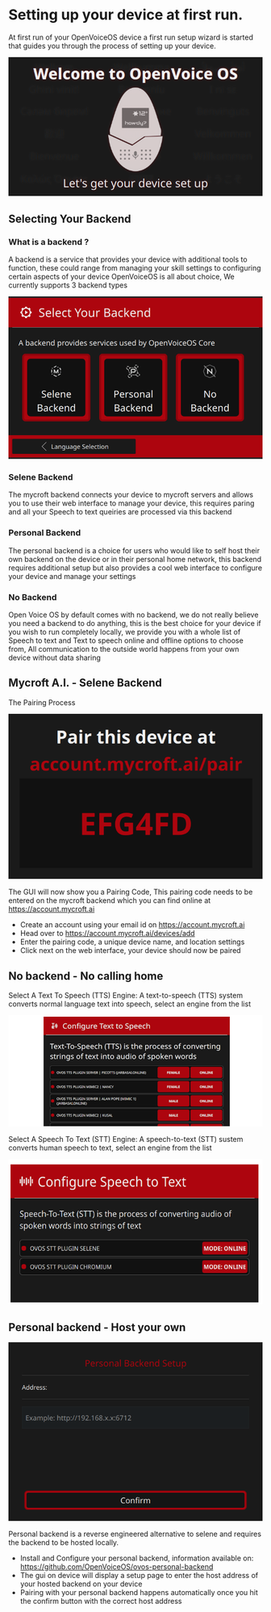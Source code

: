 # Setting up your device at first run.

At first run of your OpenVoiceOS device a first run setup wizard is started that guides you through the process of setting up your device.

![Welcome Screen](https://github.com/OpenVoiceOS/ovos_assets/raw/master/Images/welcome-screen.png)

## Selecting Your Backend

### What is a backend ?
A backend is a service that provides your device with additional tools to function, these could range from managing your skill settings to configuring certain aspects of your device OpenVoiceOS is all about choice,  We currently supports 3 backend types

![Select Backend](https://github.com/OpenVoiceOS/ovos_assets/raw/master/Images/select-backend.png)

### Selene Backend
The mycroft backend connects your device to mycroft servers and allows you to use their web interface to manage your device, this requires paring and all your Speech to text queiries are processed via this backend

### Personal Backend
The personal backend is a choice for users who would like to self host their own backend on the device or in their personal home network, this backend requires additional setup but also provides a cool web interface to configure your device and manage your settings

### No Backend
Open Voice OS by default comes with no backend, we do not really believe you need a backend to do anything, this is the best choice for
your device if you wish to run completely locally, we provide you with a whole list of Speech to text and Text to speech online and offline options to choose from, All communication to the outside world happens from your own device without data sharing

## Mycroft A.I. - Selene Backend

The Pairing Process

![Selene](https://github.com/OpenVoiceOS/ovos_assets/raw/master/Images/selene.png)

The GUI will now show you a Pairing Code, This pairing code needs to be entered on the mycroft backend which you can find online at https://account.mycroft.ai

- Create an account using your email id on https://account.mycroft.ai
- Head over to https://account.mycroft.ai/devices/add
- Enter the pairing code, a unique device name, and location settings
- Click next on the web interface, your device should now be paired

## No backend - No calling home

Select A Text To Speech (TTS) Engine: A text-to-speech (TTS) system converts normal language text into speech, select an engine from the list

![TTS](https://github.com/OpenVoiceOS/ovos_assets/raw/master/Images/tts.png)

Select A Speech To Text (STT) Engine: A speech-to-text (STT) sustem converts human speech to text, select an engine from the list

![STT](https://github.com/OpenVoiceOS/ovos_assets/raw/master/Images/stt.png)

## Personal backend - Host your own

![Personal Backend](https://github.com/OpenVoiceOS/ovos_assets/raw/master/Images/personal-backend.png)

Personal backend is a reverse engineered alternative to selene and requires the backend to be hosted locally.

- Install and Configure your personal backend, information available on: https://github.com/OpenVoiceOS/ovos-personal-backend
- The gui on device will display a setup page to enter the host address of your hosted backend on your device
- Pairing with your personal backend happens automatically once you hit the confirm button with the correct host address